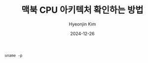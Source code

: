 ﻿---
title: 맥북 CPU 아키텍처 확인하는 방법
author: Hyeonjin Kim
date: 2024-12-26
category: Mac
layout: post
---

```
uname -p
```
